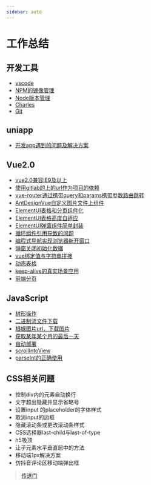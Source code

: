 ```yaml
---
sidebar: auto
---
```


# 工作总结

## 开发工具

- [vscode](./vscode/README.md)
- [NPM的镜像管理](./dev-tools/node-registry-manage.md)
- [Node版本管理](./dev-tools/node-version-manager.md)
- [Charles](./dev-tools/charles.md)
- [Git](./dev-tools/git.md)

## uniapp

- [开发app遇到的问题及解决方案](./uniapp/app.md)

## Vue2.0

- [vue2.0兼容IE9及以上](./vue/vue-ie9.md)
- [使用gitlab的上的url作为项目的依赖](./vue/gitlab.md)
- [vue-router通过携带query和params携带参数路由跳转](./vue/vue-router-params.md)
- [AntDesignVue自定义图片文件上组件](./vue/antd-vue-upload.md)
- [ElementUI表格和分页组件化](./vue/elementui-table-pagination.md)
- [ElementUI表格高度自适应](./vue/elementui-table-auto-height.md)
- [ElementUI弹窗组件简单封装](./vue/elementui-dialog.md)
- [循环组件引用导致的问题](./vue/component-loop.md)
- [编程式导航实现浏览器新开窗口](./vue/new-tab.md)
- [弹窗关闭初始化数据](./vue/init-data.md)
- [vue绑定值与字符串拼接](./vue/bind-string.md)
- [动态表格](./vue/elementui-dynamic-table.md)
- [keep-alive的真实场景应用](./vue/keep-alive.md)
- [前端分页](./vue/fe-pagination.md)

## JavaScript

- [树形操作](./javascript/tree-operate.md)
- [二进制流文件下载](./javascript/download.md)
- [根据图片url，下载图片](./javascript/download-by-url.md)
- [获取某年某个月的最后一天](./javascript/get-lastday.md)
- [自动部署](./javascript/auto-deploy.md)
- [scrollIntoView](./javascript/scroll-into-view.md)
- [parseInt的正确使用](./javascript/parseInt.md)

## CSS相关问题

- 控制div内的元素自动换行
- 文字超出隐藏并显示省略号
- 设置input 的placeholder的字体样式
- 取消input的边框
- 隐藏滚动条或更改滚动条样式
- CSS选择器last-child与last-of-type
- h5吸顶
- 让子元素水平垂直居中的方法
- 移动端1px解决方案
- 仿抖音评论区移动端弹出框

> [传送门](./css/README.md)
